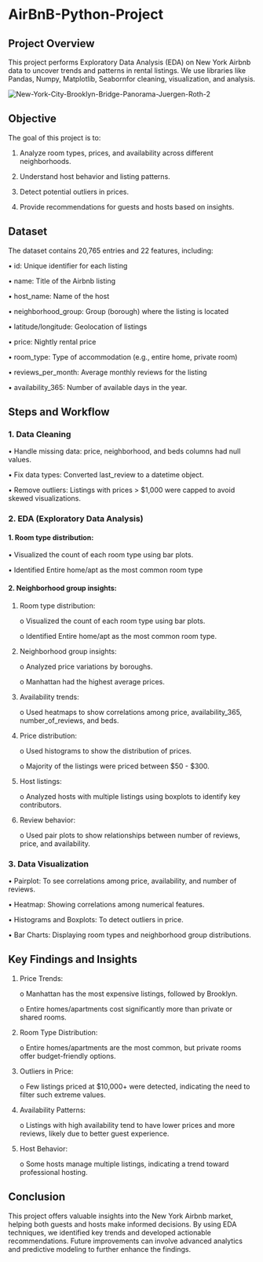 # AirBnB-Python-Project

<h2>Project Overview</h2>

This project performs Exploratory Data Analysis (EDA) on New York Airbnb data to uncover trends and patterns in rental listings. We use libraries like Pandas, Numpy, Matplotlib, Seabornfor cleaning, visualization, and analysis.

![New-York-City-Brooklyn-Bridge-Panorama-Juergen-Roth-2](https://github.com/user-attachments/assets/a5afbec7-4fa6-41cc-a021-898f4ce1afbd)


<h2>Objective</h2>

The goal of this project is to:

1.	Analyze room types, prices, and availability across different neighborhoods.

2.	Understand host behavior and listing patterns.

3.	Detect potential outliers in prices.

4.	Provide recommendations for guests and hosts based on insights.

	


<h2>Dataset</h2>

The dataset contains 20,765 entries and 22 features, including:

•	id: Unique identifier for each listing

•	name: Title of the Airbnb listing

•	host_name: Name of the host

•	neighborhood_group: Group (borough) where the listing is located

•	latitude/longitude: Geolocation of listings

•	price: Nightly rental price

•	room_type: Type of accommodation (e.g., entire home, private room)

•	reviews_per_month: Average monthly reviews for the listing

•	availability_365: Number of available days in the year.


<h2>Steps and Workflow</h2>


<h3>1. Data Cleaning</h3>
   
•	Handle missing data: price, neighborhood, and beds columns had null values.

•	Fix data types: Converted last_review to a datetime object.

•	Remove outliers: Listings with prices > $1,000 were capped to avoid skewed visualizations.



<h3>2. 	EDA (Exploratory Data Analysis)</h3>



  <h4>1.	Room type distribution:</h4>

  •	Visualized the count of each room type using bar plots.
      
  •	Identified Entire home/apt as the most common room type 


<h4>2. Neighborhood group insights:</h4>


1.	Room type distribution:
	
	o	Visualized the count of each room type using bar plots.

	o	Identified Entire home/apt as the most common room type.




4.	Neighborhood group insights:
	
	o	Analyzed price variations by boroughs.

	o	Manhattan had the highest average prices.

7.	Availability trends:
	
	o	Used heatmaps to show correlations among price, availability_365, number_of_reviews, and beds.

10.	Price distribution:
	
	o	Used histograms to show the distribution of prices.

	o	Majority of the listings were priced between $50 - $300.

13.	Host listings:
	
	o	Analyzed hosts with multiple listings using boxplots to identify key contributors.

16.	Review behavior:
	
	o	Used pair plots to show relationships between number of reviews, price, and availability.



<h3>3. Data Visualization</h3>

•	Pairplot: To see correlations among price, availability, and number of reviews.

•	Heatmap: Showing correlations among numerical features.

•	Histograms and Boxplots: To detect outliers in price.

•	Bar Charts: Displaying room types and neighborhood group distributions.




<h2>Key Findings and Insights</h2>

   





   1.	Price Trends:
      
		o	Manhattan has the most expensive listings, followed by Brooklyn.

		o	Entire homes/apartments cost significantly more than private or shared rooms.

2.	Room Type Distribution:
	
	o	Entire homes/apartments are the most common, but private rooms offer budget-friendly options.

3.	Outliers in Price:
	
	o	Few listings priced at $10,000+ were detected, indicating the need to filter such extreme values.

4.	Availability Patterns:
	
	   o	   Listings with high availability tend to have lower prices and more reviews, likely due to better guest experience.

5.	Host Behavior:
	
	o	Some hosts manage multiple listings, indicating a trend toward professional hosting.





## Conclusion
This project offers valuable insights into the New York Airbnb market, helping both guests and hosts make informed decisions. By using EDA techniques, we identified key trends and developed actionable recommendations. Future improvements can involve advanced analytics and predictive modeling to further enhance the findings.

